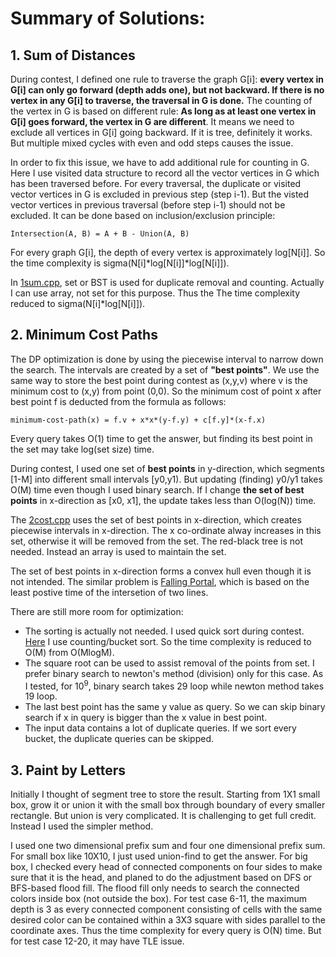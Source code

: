 # Summary of Solutions:

## 1. Sum of Distances

During contest, I defined one rule to traverse the graph G[i]: **every vertex in G[i] can only go forward (depth adds one), but not backward.  If there is no vertex in any G[i] to traverse, the traversal in G is done.**  The counting of the vertex in G is based on different rule: **As long as at least one vertex in G[i] goes forward, the vertex in G are different**.  It means we need to exclude all vertices in G[i] going backward.  If it is tree, definitely it works.  But multiple mixed cycles with even and odd steps causes the issue.

In order to fix this issue, we have to add additional rule for counting in G.  Here I use visited data structure to record all the vector vertices in G which has been traversed before.  For every traversal, the duplicate or visited vector vertices in G is excluded in previous step (step i-1).  But the visted vector vertices in previous traversal (before step i-1) should not be excluded. It can be done based on inclusion/exclusion principle:

    Intersection(A, B) = A + B - Union(A, B)

For every graph G[i], the depth of every vertex is approximately log[N[i]].  So the time complexity is sigma(N[i]*log[N[i]]*log[N[i]]).  

In [1sum.cpp](1sum.cpp), set or BST is used for duplicate removal and counting.  Actually I can use array, not set for this purpose.  Thus the The time complexity reduced to sigma(N[i]*log[N[i]]).

## 2. Minimum Cost Paths

The DP optimization is done by using the piecewise interval to narrow down the search.  The intervals are created by a set of **"best points"**.  We use the same way to store the best point during contest as (x,y,v) where v is the minimum cost to (x,y) from point (0,0). So the minimum cost of point x after best point f is deducted from the formula as follows:

    minimum-cost-path(x) = f.v + x*x*(y-f.y) + c[f.y]*(x-f.x)

Every query takes O(1) time to get the answer, but finding its best point in the set may take log(set size) time.

During contest, I used one set of **best points** in y-direction, which segments [1-M] into different small intervals [y0,y1).  But updating (finding) y0/y1 takes O(M) time even though I used binary search.  If I change **the set of best points** in x-direction as [x0, x1], the update takes less than O(log(N)) time.

The [2cost.cpp](2cost.cpp) uses the set of best points in x-direction, which creates piecewise intervals in x-direction.  The x co-ordinate alway increases in this set, otherwise it will be removed from the set.  The red-black tree is not needed.  Instead an array is used to maintain the set.

The set of best points in x-direction forms a convex hull even though it is not intended.  The similar problem is [Falling Portal](../2020_01Jan/falling.cpp), which is based on the least postive time of the intersetion of two lines.

There are still more room for optimization:

- The sorting is actually not needed.  I used quick sort during contest.  [Here](2cost.cpp) I use counting/bucket sort. So the time complexity is reduced to O(M) from O(MlogM).
- The square root can be used to assist removal of the points from set.  I prefer 
binary search to newton's method (division) only for this case. As I tested, for 10<sup>9</sup>, binary search takes 29 loop while newton method takes 19 loop. 
- The last best point has the same y value as query.  So we can skip binary search if x in query is bigger than the x value in best point.
- The input data contains a lot of duplicate queries.  If we sort every bucket, the duplicate queries can be skipped.

## 3. Paint by Letters

Initially I thought of segment tree to store the result.  Starting from 1X1 small box, grow it or union it with the small box through boundary of every smaller rectangle.  But union is very complicated.  It is challenging to get full credit.  Instead I used the simpler method.

I used one two dimensional prefix sum and four one dimensional prefix sum. For small box like 10X10, I just used union-find to get the answer.  For big box, I checked every head of connected components on four sides to make sure that it is the head, and planed to do the adjustment based on DFS or BFS-based flood fill.  The flood fill only needs to search the connected colors inside box (not outside the box).  For test case 6-11, the maximum depth is 3 as every connected component consisting of cells with the same desired color can be contained within a 3X3 square with sides parallel to the coordinate axes.  Thus the time complexity for every query is O(N) time.  But for test case 12-20, it may have TLE issue.


